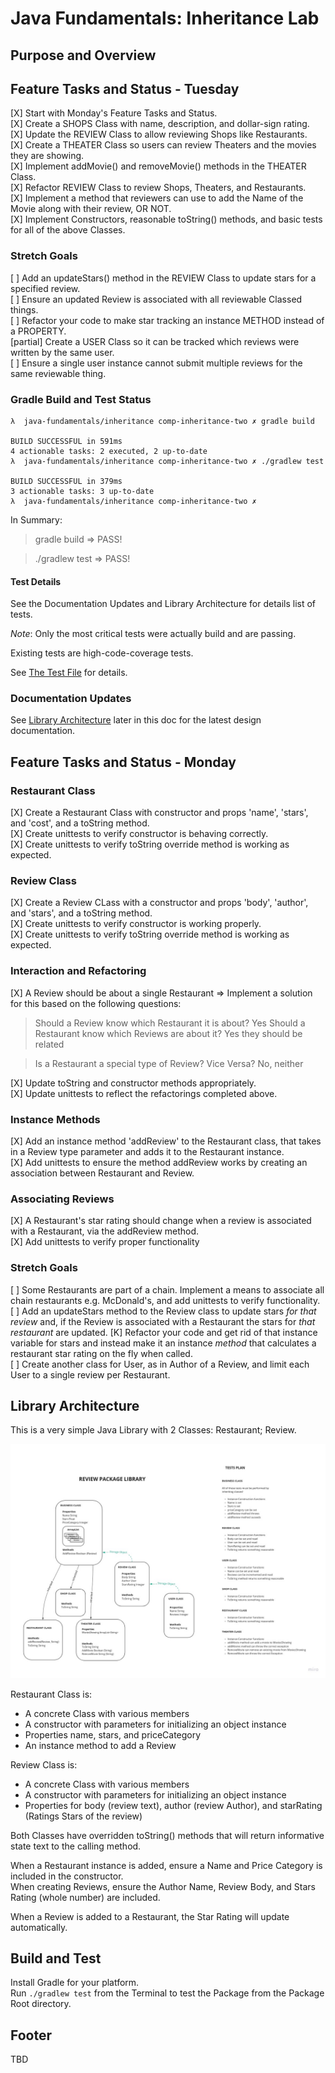 # Java Fundamentals: Inheritance Lab

## Purpose and Overview

## Feature Tasks and Status - Tuesday

[X] Start with Monday's Feature Tasks and Status.  
[X] Create a SHOPS Class with name, description, and dollar-sign rating.  
[X] Update the REVIEW Class to allow reviewing Shops like Restaurants.  
[X] Create a THEATER Class so users can review Theaters and the movies they are showing.  
[X] Implement addMovie() and removeMovie() methods in the THEATER Class.  
[X] Refactor REVIEW Class to review Shops, Theaters, and Restaurants.  
[X] Implement a method that reviewers can use to add the Name of the Movie along with their review, OR NOT.  
[X] Implement Constructors, reasonable toString() methods, and basic tests for all of the above Classes.  

### Stretch Goals

[ ] Add an updateStars() method in the REVIEW Class to update stars for a specified review.  
[ ] Ensure an updated Review is associated with all reviewable Classed things.  
[ ] Refactor your code to make star tracking an instance METHOD instead of a PROPERTY.  
[partial] Create a USER Class so it can be tracked which reviews were written by the same user.  
[ ] Ensure a single user instance cannot submit multiple reviews for the same reviewable thing.  

### Gradle Build and Test Status

```shell
λ  java-fundamentals/inheritance comp-inheritance-two ✗ gradle build

BUILD SUCCESSFUL in 591ms
4 actionable tasks: 2 executed, 2 up-to-date
λ  java-fundamentals/inheritance comp-inheritance-two ✗ ./gradlew test

BUILD SUCCESSFUL in 379ms
3 actionable tasks: 3 up-to-date
λ  java-fundamentals/inheritance comp-inheritance-two ✗ 
```

In Summary:

> gradle build => PASS!

> ./gradlew test => PASS!  

#### Test Details

See the Documentation Updates and Library Architecture for details list of tests.  

*Note*: Only the most critical tests were actually build and are passing.  

Existing tests are high-code-coverage tests.  

See [The Test File](/lib/src/test/java/inheritance/LibraryTest.java) for details.  

### Documentation Updates

See [Library Architecture](#Library-Architecture) later in this doc for the latest design documentation.  

## Feature Tasks and Status - Monday

### Restaurant Class

[X] Create a Restaurant Class with constructor and props 'name', 'stars', and 'cost', and a toString method.    
[X] Create unittests to verify constructor is behaving correctly.  
[X] Create unittests to verify toString override method is working as expected.  

### Review Class

[X] Create a Review CLass with a constructor and props 'body', 'author', and 'stars', and a toString method.  
[X] Create unittests to verify constructor is working properly.  
[X] Create unittests to verify toString override method is working as expected.  

### Interaction and Refactoring

[X] A Review should be about a single Restaurant => Implement a solution for this based on the following questions:  

> Should a Review know which Restaurant it is about? Yes
> Should a Restaurant know which Reviews are about it? Yes they should be related

> Is a Restaurant a special type of Review? Vice Versa? No, neither

[X] Update toString and constructor methods appropriately.  
[X] Update unittests to reflect the refactorings completed above.  

### Instance Methods

[X] Add an instance method 'addReview' to the Restaurant class, that takes in a Review type parameter and adds it to the Restaurant instance.  
[X] Add unittests to ensure the method addReview works by creating an association between Restaurant and Review.  

### Associating Reviews

[X] A Restaurant's star rating should change when a review is associated with a Restaurant, via the addReview method.  
[X] Add unittests to verify proper functionality

### Stretch Goals

[ ] Some Restaurants are part of a chain. Implement a means to associate all chain restaurants e.g. McDonald's, and add unittests to verify functionality.  
[ ] Add an updateStars method to the Review class to update stars *for that review* and, if the Review is associated with a Restaurant the stars for *that restaurant* are updated.
[K] Refactor your code and get rid of that instance variable for stars and instead make it an instance *method* that calculates a restaurant star rating on the fly when called.  
[ ] Create another class for User, as in Author of a Review, and limit each User to a single review per Restaurant.  

## Library Architecture

This is a very simple Java Library with 2 Classes: Restaurant; Review.  

![Restaurant and Review Package Architecture](res/Restaurant-Review-Package-Model.jpg)  

Restaurant Class is:

- A concrete Class with various members
- A constructor with parameters for initializing an object instance
- Properties name, stars, and priceCategory
- An instance method to add a Review

Review Class is:

- A concrete Class with various members
- A constructor with parameters for initializing an object instance
- Properties for body (review text), author (review Author), and starRating (Ratings Stars of the review)

Both Classes have overridden toString() methods that will return informative state text to the calling method.  

When a Restaurant instance is added, ensure a Name and Price Category is included in the constructor.  
When creating Reviews, ensure the Author Name, Review Body, and Stars Rating (whole number) are included.  

When a Review is added to a Restaurant, the Star Rating will update automatically.

## Build and Test

Install Gradle for your platform.  
Run `./gradlew test` from the Terminal to test the Package from the Package Root directory.  

## Footer

TBD


